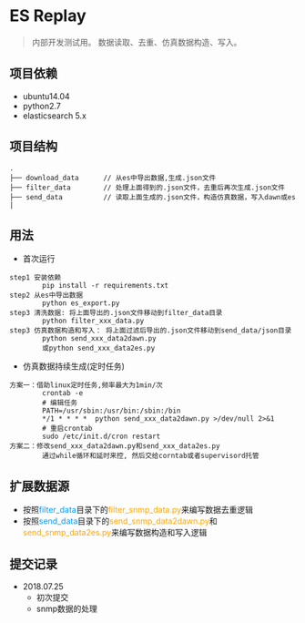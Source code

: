 # ES Replay
> 内部开发测试用。
> 数据读取、去重、仿真数据构造、写入。

## 项目依赖
* ubuntu14.04
* python2.7
* elasticsearch 5.x

## 项目结构
```
.
├── download_data      // 从es中导出数据,生成.json文件
├── filter_data        // 处理上面得到的.json文件，去重后再次生成.json文件
├── send_data          // 读取上面生成的.json文件，构造仿真数据，写入dawn或es
|
```

## 用法
* 首次运行
```
step1 安装依赖
		pip install -r requirements.txt
step2 从es中导出数据
		python es_export.py
step3 清洗数据: 将上面导出的.json文件移动到filter_data目录
		python filter_xxx_data.py
step3 仿真数据构造和写入： 将上面过滤后导出的.json文件移动到send_data/json目录
		python send_xxx_data2dawn.py
		或python send_xxx_data2es.py
```
* 仿真数据持续生成(定时任务)
```
方案一：借助linux定时任务,频率最大为1min/次
		crontab -e
		# 编辑任务
		PATH=/usr/sbin:/usr/bin:/sbin:/bin
		*/1 * * * *  python send_xxx_data2dawn.py >/dev/null 2>&1
		# 重启crontab
		sudo /etc/init.d/cron restart
方案二：修改send_xxx_data2dawn.py和send_xxx_data2es.py
		通过while循环和延时来控, 然后交给corntab或者supervisord托管
```

## 扩展数据源
* 按照<font color=#0099ff>filter_data</font>目录下的<font color=orange>filter_snmp_data.py</font>来编写数据去重逻辑
* 按照<font color=#0099ff>send_data</font>目录下的<font color=orange>send_snmp_data2dawn.py</font>和<font color=orange>send_snmp_data2es.py</font>来编写数据构造和写入逻辑

## 提交记录
* 2018.07.25
  * 初次提交
  * snmp数据的处理
